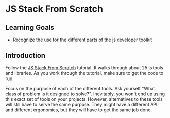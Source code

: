 # JS Stack From Scratch

## Learning Goals

- Recognize the use for the different parts of the js developer toolkit

## Introduction

Follow the [JS Stack From Scratch](https://github.com/verekia/js-stack-from-scratch) tutorial. It walks through about 25 js tools and libraries. As you work through the tutorial, make sure to get the code to run.

Focus on the purpose of each of the different tools. Ask yourself "What class of problem is it designed to solve?". Inevitably, you won't end up using this exact set of tools on your projects. However, alternatives to these tools will still have to serve the same purpose. They might have a different API and different ergonomics, but they will have to get the same job done.
